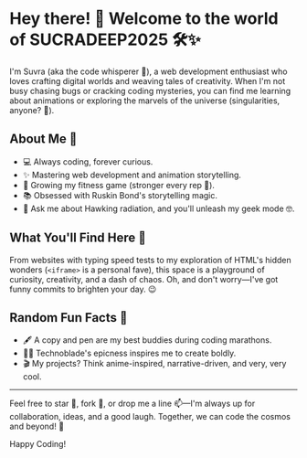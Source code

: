 # Hey there! 👋 Welcome to the world of SUCRADEEP2025 🛠️✨

I'm Suvra (aka the code whisperer 🎩), a web development enthusiast who loves crafting digital worlds and weaving tales of creativity. When I'm not busy chasing bugs or cracking coding mysteries, you can find me learning about animations or exploring the marvels of the universe (singularities, anyone? 🌌).

## About Me 🚀
- 💻 Always coding, forever curious.
- ✨ Mastering web development and animation storytelling.
- 🌱 Growing my fitness game (stronger every rep 💪).
- 📚 Obsessed with Ruskin Bond's storytelling magic.
- 🌌 Ask me about Hawking radiation, and you'll unleash my geek mode 🤓.

## What You'll Find Here 🎁
From websites with typing speed tests to my exploration of HTML's hidden wonders (`<iframe>` is a personal fave), this space is a playground of curiosity, creativity, and a dash of chaos. Oh, and don't worry—I've got funny commits to brighten your day. 😉

## Random Fun Facts 🎉
- 🖋️ A copy and pen are my best buddies during coding marathons.
- 🦸‍♂️ Technoblade's epicness inspires me to create boldly.
- 🎬 My projects? Think anime-inspired, narrative-driven, and very, very cool.

---

Feel free to star 🌟, fork 🍴, or drop me a line 📫—I'm always up for collaboration, ideas, and a good laugh. Together, we can code the cosmos and beyond! 🌠

Happy Coding!

